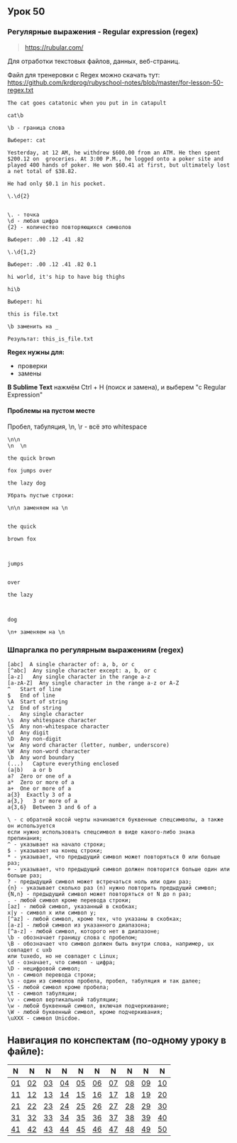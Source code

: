 ## Урок 50

### Регулярные выражения - Regular expression (regex)

> https://rubular.com/

Для отработки текстовых файлов, данных, веб-страниц.

Файл для тренеровки с Regex можно скачать тут: https://github.com/krdprog/rubyschool-notes/blob/master/for-lesson-50-regex.txt

```text
The cat goes catatonic when you put in in catapult
```

```text
cat\b

\b - граница слова

Выберет: cat
```

```text
Yesterday, at 12 AM, he withdrew $600.00 from an ATM. He then spent $200.12 on  groceries. At 3:00 P.M., he logged onto a poker site and played 400 hands of poker. He won $60.41 at first, but ultimately lost a net total of $38.82.

He had only $0.1 in his pocket.
```

```text
\.\d{2}


\. - точка
\d - любая цифра
{2} - количество повторяющихся символов

Выберет: .00 .12 .41 .82

\.\d{1,2}

Выберет: .00 .12 .41 .82 0.1
```

```text
hi world, it's hip to have big thighs
```

```text
hi\b

Выберет: hi
```

```text
this is file.txt

\b заменить на _

Результат: this_is_file.txt
```

**Regex нужны для:**

- проверки
- замены

**В Sublime Text** нажмём Ctrl + H (поиск и замена), и выберем "с Regular Expression"

#### Проблемы на пустом месте

Пробел, табуляция, \n, \r - всё это whitespace

```text
\n\n
\n  \n
```


```text
the quick brown

fox jumps over

the lazy dog
```

```text
Убрать пустые строки:

\n\n заменяем на \n
```

```text

the quick

brown fox



jumps


over

the lazy



dog
```

```text
\n+ заменяем на \n
```

### Шпаргалка по регулярным выражениям (regex)

```text
[abc]  A single character of: a, b, or c
[^abc]  Any single character except: a, b, or c
[a-z]   Any single character in the range a-z
[a-zA-Z]  Any single character in the range a-z or A-Z
^   Start of line
$   End of line
\A  Start of string
\z  End of string
.   Any single character
\s  Any whitespace character
\S  Any non-whitespace character
\d  Any digit
\D  Any non-digit
\w  Any word character (letter, number, underscore)
\W  Any non-word character
\b  Any word boundary
(...)   Capture everything enclosed
(a|b)   a or b
a?  Zero or one of a
a*  Zero or more of a
a+  One or more of a
a{3}  Exactly 3 of a
a{3,}   3 or more of a
a{3,6}  Between 3 and 6 of a
```

```text
\ - с обратной косой черты начинаются буквенные спецсимволы, а также он используется
если нужно использовать спецсимвол в виде какого-либо знака препинания;
^ - указывает на начало строки;
$ - указывает на конец строки;
* - указывает, что предыдущий символ может повторяться 0 или больше раз;
+ - указывает, что предыдущий символ должен повторится больше один или больше раз;
? - предыдущий символ может встречаться ноль или один раз;
{n} - указывает сколько раз (n) нужно повторить предыдущий символ;
{N,n} - предыдущий символ может повторяться от N до n раз;
. - любой символ кроме перевода строки;
[az] - любой символ, указанный в скобках;
х|у - символ x или символ y;
[^az] - любой символ, кроме тех, что указаны в скобках;
[a-z] - любой символ из указанного диапазона;
[^a-z] - любой символ, которого нет в диапазоне;
\b - обозначает границу слова с пробелом;
\B - обозначает что символ должен быть внутри слова, например, ux совпадет с uxb
или tuxedo, но не совпадет с Linux;
\d - означает, что символ - цифра;
\D - нецифровой символ;
\n - символ перевода строки;
\s - один из символов пробела, пробел, табуляция и так далее;
\S - любой символ кроме пробела;
\t - символ табуляции;
\v - символ вертикальной табуляции;
\w - любой буквенный символ, включая подчеркивание;
\W - любой буквенный символ, кроме подчеркивания;
\uXXX - символ Unicdoe.
```

## Навигация по конспектам (по-одному уроку в файле):

|  N  |  N  |  N  |  N  |  N  |  N  |  N  |  N  |  N  |  N  |
|-----|-----|-----|-----|-----|-----|-----|-----|-----|-----|
|  [01](https://github.com/krdprog/rubyschool-notes/blob/master/one-by-one/lesson-01.md)  |  [02](https://github.com/krdprog/rubyschool-notes/blob/master/one-by-one/lesson-02.md)   |  [03](https://github.com/krdprog/rubyschool-notes/blob/master/one-by-one/lesson-03.md)   |  [04](https://github.com/krdprog/rubyschool-notes/blob/master/one-by-one/lesson-04.md)  |  [05](https://github.com/krdprog/rubyschool-notes/blob/master/one-by-one/lesson-05.md)  |  [06](https://github.com/krdprog/rubyschool-notes/blob/master/one-by-one/lesson-06.md)  |  [07](https://github.com/krdprog/rubyschool-notes/blob/master/one-by-one/lesson-07.md)  |  [08](https://github.com/krdprog/rubyschool-notes/blob/master/one-by-one/lesson-08.md)  |  [09](https://github.com/krdprog/rubyschool-notes/blob/master/one-by-one/lesson-09.md)  |  [10](https://github.com/krdprog/rubyschool-notes/blob/master/one-by-one/lesson-10.md) |
|  [11](https://github.com/krdprog/rubyschool-notes/blob/master/one-by-one/lesson-11.md) |  [12](https://github.com/krdprog/rubyschool-notes/blob/master/one-by-one/lesson-12.md) |  [13](https://github.com/krdprog/rubyschool-notes/blob/master/one-by-one/lesson-13.md) |  [14](https://github.com/krdprog/rubyschool-notes/blob/master/one-by-one/lesson-14.md) |  [15](https://github.com/krdprog/rubyschool-notes/blob/master/one-by-one/lesson-15.md) |  [16](https://github.com/krdprog/rubyschool-notes/blob/master/one-by-one/lesson-16.md) |  [17](https://github.com/krdprog/rubyschool-notes/blob/master/one-by-one/lesson-17.md) |  [18](https://github.com/krdprog/rubyschool-notes/blob/master/one-by-one/lesson-18.md) |  [19](https://github.com/krdprog/rubyschool-notes/blob/master/one-by-one/lesson-19.md) |  [20](https://github.com/krdprog/rubyschool-notes/blob/master/one-by-one/lesson-20.md) |
|  [21](https://github.com/krdprog/rubyschool-notes/blob/master/one-by-one/lesson-21.md) |  [22](https://github.com/krdprog/rubyschool-notes/blob/master/one-by-one/lesson-22.md) |  [23](https://github.com/krdprog/rubyschool-notes/blob/master/one-by-one/lesson-23.md) |  [24](https://github.com/krdprog/rubyschool-notes/blob/master/one-by-one/lesson-24.md) |  [25](https://github.com/krdprog/rubyschool-notes/blob/master/one-by-one/lesson-25.md) |  [26](https://github.com/krdprog/rubyschool-notes/blob/master/one-by-one/lesson-26.md) |  [27](https://github.com/krdprog/rubyschool-notes/blob/master/one-by-one/lesson-27.md) |  [28](https://github.com/krdprog/rubyschool-notes/blob/master/one-by-one/lesson-28.md) |  [29](https://github.com/krdprog/rubyschool-notes/blob/master/one-by-one/lesson-29.md) |  [30](https://github.com/krdprog/rubyschool-notes/blob/master/one-by-one/lesson-30.md) |
|  [31](https://github.com/krdprog/rubyschool-notes/blob/master/one-by-one/lesson-31.md) |  [32](https://github.com/krdprog/rubyschool-notes/blob/master/one-by-one/lesson-32.md) |  [33](https://github.com/krdprog/rubyschool-notes/blob/master/one-by-one/lesson-33.md) |  [34](https://github.com/krdprog/rubyschool-notes/blob/master/one-by-one/lesson-34.md) |  [35](https://github.com/krdprog/rubyschool-notes/blob/master/one-by-one/lesson-35.md) |  [36](https://github.com/krdprog/rubyschool-notes/blob/master/one-by-one/lesson-36.md) |  [37](https://github.com/krdprog/rubyschool-notes/blob/master/one-by-one/lesson-37.md) |  [38](https://github.com/krdprog/rubyschool-notes/blob/master/one-by-one/lesson-38.md) |  [39](https://github.com/krdprog/rubyschool-notes/blob/master/one-by-one/lesson-39.md) |  [40](https://github.com/krdprog/rubyschool-notes/blob/master/one-by-one/lesson-40.md) |
|  [41](https://github.com/krdprog/rubyschool-notes/blob/master/one-by-one/lesson-41.md) |  [42](https://github.com/krdprog/rubyschool-notes/blob/master/one-by-one/lesson-42.md) |  [43](https://github.com/krdprog/rubyschool-notes/blob/master/one-by-one/lesson-43.md) |  [44](https://github.com/krdprog/rubyschool-notes/blob/master/one-by-one/lesson-44.md) |  [45](https://github.com/krdprog/rubyschool-notes/blob/master/one-by-one/lesson-45.md) |  [46](https://github.com/krdprog/rubyschool-notes/blob/master/one-by-one/lesson-46.md) |  [47](https://github.com/krdprog/rubyschool-notes/blob/master/one-by-one/lesson-47.md) |  [48](https://github.com/krdprog/rubyschool-notes/blob/master/one-by-one/lesson-48.md) |  [49](https://github.com/krdprog/rubyschool-notes/blob/master/one-by-one/lesson-49.md) |  [50](https://github.com/krdprog/rubyschool-notes/blob/master/one-by-one/lesson-50.md) |